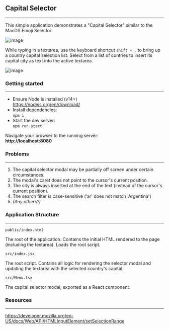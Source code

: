 ## Capital Selector

----

This simple application demonstrates a "Capital Selector" similar to the MacOS Emoji Selector:

![image](https://user-images.githubusercontent.com/8524633/130389634-ecdfbfee-c651-43c5-a229-d5742b35f39f.png)

While typing in a textarea, use the keyboard shortcut `shift + .` to bring up a country capital selection list. Select from a list of contries to insert its capital city as text into the active textarea.

![image](https://user-images.githubusercontent.com/8524633/130391017-e04e7ab6-47a0-4936-846b-34f0c237ceaa.png)


### Getting started  

----

- Ensure Node is installed (v14+)  
  https://nodejs.org/en/download/
- Install dependencies:  
`npm i`  
- Start the dev server:  
`npm run start`
  
Navigate your browser to the running server:  
**http://localhost:8080**

### Problems

----

1) The capital selector modal may be partially off screen under certain circumstances.
2) The modal's caret does not point to the cursor's current position.
3) The city is always inserted at the end of the text (instead of the cursor's current position).
4) The search filter is case-sensitive ('ar' does not match 'Argentina')
5) *(Any others?)*

### Application Structure

----

`public/index.html`

The root of the application. Contains the initial HTML rendered to the page (including the textarea). Loads the root script.

`src/index.jsx`

The root script. Contains all logic for rendering the selector modal and updating the textarea with the selected country's capital.

`src/Menu.tsx`

The capital selector modal, exported as a React component.

### Resources

----

https://developer.mozilla.org/en-US/docs/Web/API/HTMLInputElement/setSelectionRange
